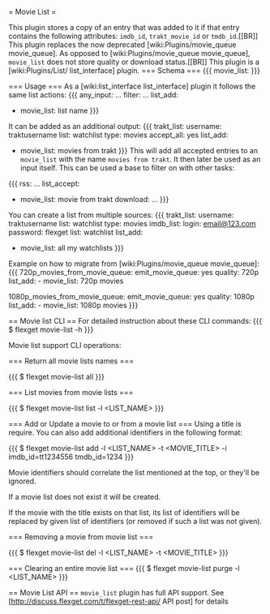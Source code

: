 = Movie List =

This plugin stores a copy of an entry that was added to it if that entry contains the following attributes: `imdb_id`, `trakt_movie_id` or `tmdb_id`.[[BR]] 
This plugin replaces the now deprecated [wiki:Plugins/movie_queue movie_queue]. As opposed to [wiki:Plugins/movie_queue movie_queue], `movie_list` does not store quality or download status.[[BR]]
This plugin is a [wiki:Plugins/List/ list_interface] plugin.
=== Schema ===
{{{
movie_list: <NAME>
}}}

=== Usage ===
As a [wiki:list_interface list_interface] plugin it follows the same list actions:
{{{
any_input: ...
filter: ...
list_add: 
  - movie_list: list name
}}}

It can be added as an additional output:
{{{
trakt_list:
  username: traktusername
  list: watchlist
  type: movies 
accept_all: yes
list_add:
  - movie_list: movies from trakt
}}}
This will add all accepted entries to an `movie_list` with the name `movies from trakt`. It then later be used as an input itself. This can be used a base to filter on with other tasks:

{{{
rss: ...
list_accept:
  - movie_list: movie from trakt
download: ...
}}}

You can create a list from multiple sources:
{{{
trakt_list:
  username: traktusername
  list: watchlist
  type: movies 
imdb_list:
  login: email@123.com
  password: flexget
  list: watchlist
list_add:
  - movie_list: all my watchlists
}}}

Example on how to migrate from [wiki:Plugins/movie_queue movie_queue]:
{{{
720p_movies_from_movie_queue:
  emit_movie_queue: yes
  quality: 720p
  list_add:
    - movie_list: 720p movies

1080p_movies_from_movie_queue:
  emit_movie_queue: yes
  quality: 1080p
  list_add:
    - movie_list: 1080p movies
}}}

== Movie list CLI ==
For detailed instruction about these CLI commands:
{{{
$ flexget movie-list -h
}}}


Movie list support CLI operations:

=== Return all movie lists names ===

{{{
$ flexget movie-list all
}}}

=== List movies from movie lists ===

{{{
$ flexget movie-list list -l <LIST_NAME>
}}}

=== Add or Update a movie to or from a movie list ===
Using a title is require. You can also add additional identifiers in the following format:

{{{
$ flexget movie-list add -l <LIST_NAME> -t <MOVIE_TITLE> -i imdb_id=tt1234556 tmdb_id=1234
}}}

Movie identifiers should correlate the list mentioned at the top, or they'll be ignored.

If a movie list does not exist it will be created.

If the movie with the title exists on that list, its list of identifiers will be replaced by given list of identifiers (or removed if such a list was not given).

=== Removing a movie from movie list ===

{{{
$ flexget movie-list del -l <LIST_NAME> -t <MOVIE_TITLE>
}}}

=== Clearing an entire movie list ===
{{{
$ flexget movie-list purge -l <LIST_NAME>
}}}


== Movie List API ==
`movie_list` plugin has full API support. See [http://discuss.flexget.com/t/flexget-rest-api/ API post] for details




